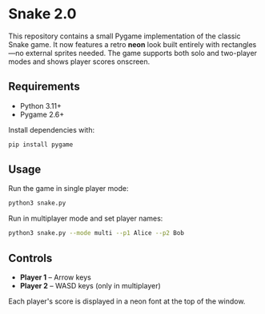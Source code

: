 # Snake 2.0

This repository contains a small Pygame implementation of the classic Snake game. It now features a retro **neon** look built entirely with rectangles—no external sprites needed. The game supports both solo and two-player modes and shows player scores onscreen.

## Requirements
* Python 3.11+
* Pygame 2.6+

Install dependencies with:

```bash
pip install pygame
```

## Usage
Run the game in single player mode:

```bash
python3 snake.py
```

Run in multiplayer mode and set player names:

```bash
python3 snake.py --mode multi --p1 Alice --p2 Bob
```

Controls
-------

* **Player 1** – Arrow keys
* **Player 2** – WASD keys (only in multiplayer)

Each player's score is displayed in a neon font at the top of the window.

